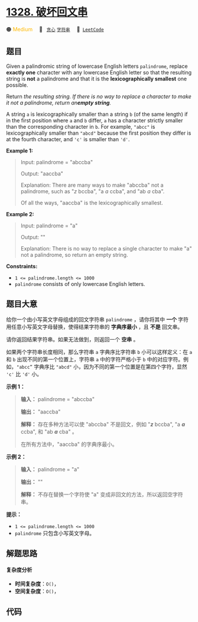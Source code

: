 # [1328. 破坏回文串](https://leetcode.com/problems/break-a-palindrome)

🟠 <font color=#ffb800>Medium</font>&emsp; 🔖&ensp; [`贪心`](/leetcode-js/outline/tag/greedy.md) [`字符串`](/leetcode-js/outline/tag/string.md)&emsp; 🔗&ensp;[`LeetCode`](https://leetcode.com/problems/break-a-palindrome)

## 题目

Given a palindromic string of lowercase English letters `palindrome`, replace
**exactly one** character with any lowercase English letter so that the
resulting string is **not** a palindrome and that it is the
**lexicographically smallest** one possible.

Return _the resulting string. If there is no way to replace a character to
make it not a palindrome, return an**empty string**._

A string `a` is lexicographically smaller than a string `b` (of the same
length) if in the first position where `a` and `b` differ, `a` has a character
strictly smaller than the corresponding character in `b`. For example,
`"abcc"` is lexicographically smaller than `"abcd"` because the first position
they differ is at the fourth character, and `'c'` is smaller than `'d'`.



**Example 1:**

> Input: palindrome = "abccba"
> 
> Output: "aaccba"
> 
> Explanation: There are many ways to make "abccba" not a palindrome, such as "_z_ bccba", "a _a_ ccba", and "ab _a_ cba".
> 
> Of all the ways, "aaccba" is the lexicographically smallest.

**Example 2:**

> Input: palindrome = "a"
> 
> Output: ""
> 
> Explanation: There is no way to replace a single character to make "a" not a palindrome, so return an empty string.

**Constraints:**

  * `1 <= palindrome.length <= 1000`
  * `palindrome` consists of only lowercase English letters.


## 题目大意

给你一个由小写英文字母组成的回文字符串 `palindrome` ，请你将其中 **一个** 字符用任意小写英文字母替换，使得结果字符串的
**字典序最小** ，且 **不是**  回文串。

请你返回结果字符串。如果无法做到，则返回一个 **空串** 。

如果两个字符串长度相同，那么字符串 `a` 字典序比字符串 `b` 小可以这样定义：在 `a` 和 `b` 出现不同的第一个位置上，字符串 `a`
中的字符严格小于 `b` 中的对应字符。例如，`"abcc”` 字典序比 `"abcd"` 小，因为不同的第一个位置是在第四个字符，显然 `'c'` 比
`'d'` 小。



**示例 1：**

> 
> 
> 
> 
> 
> **输入：** palindrome = "abccba"
> 
> **输出：** "aaccba"
> 
> **解释：** 存在多种方法可以使 "abccba" 不是回文，例如 "_**z**_ bccba", "a _**a**_ ccba", 和 "ab _**a**_ cba" 。
> 
> 在所有方法中，"aaccba" 的字典序最小。

**示例 2：**

> 
> 
> 
> 
> 
> **输入：** palindrome = "a"
> 
> **输出：** ""
> 
> **解释：** 不存在替换一个字符使 "a" 变成非回文的方法，所以返回空字符串。



**提示：**

  * `1 <= palindrome.length <= 1000`
  * `palindrome` 只包含小写英文字母。


## 解题思路

#### 复杂度分析

- **时间复杂度**：`O()`，
- **空间复杂度**：`O()`，

## 代码

```javascript

```